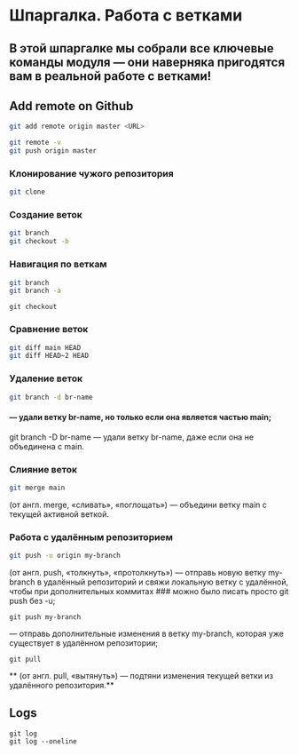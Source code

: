 # Шпаргалка. Работа с ветками

## В этой шпаргалке мы собрали все ключевые команды модуля — они наверняка пригодятся вам в реальной работе с ветками!


## Add remote on Github

```sh 
git add remote origin master <URL>
```

```sh
git remote -v
git push origin master
```

### Клонирование чужого репозитория

```sh
git clone
```

### Создание веток

```sh
git branch 
git checkout -b 
```

### Навигация по веткам

```sh
git branch
git branch -a 
```
```
git checkout 
```

### Сравнение веток
```sh
git diff main HEAD 
git diff HEAD~2 HEAD 
```

### Удаление веток
```sh
git branch -d br-name
```
#### — удали ветку br-name, но только если она является частью main;
git branch -D br-name — удали ветку br-name, даже если она не объединена с main.

### Слияние веток
```sh
git merge main 
```
(от англ. merge, «сливать», «поглощать») — объедини ветку main с текущей активной веткой.

### Работа с удалённым репозиторием
```sh
git push -u origin my-branch
```
 (от англ. push, «толкнуть», «протолкнуть») — отправь новую ветку my-branch в удалённый репозиторий и свяжи локальную ветку с удалённой, чтобы при дополнительных коммитах ### можно было писать просто git push без -u;
```
git push my-branch
```
 — отправь дополнительные изменения в ветку my-branch, которая уже существует в удалённом репозитории;
```
git pull
```
** (от англ. pull, «вытянуть») — подтяни изменения текущей ветки из удалённого репозитория.**

## Logs
```
git log
git log --oneline
```



